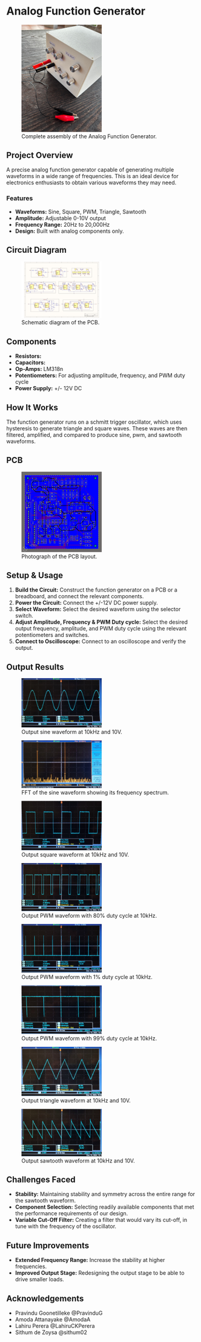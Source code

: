 # Analog Function Generator


<figure>
  <img src="Images/Assembly_1.jpg" width="50%">
  <figcaption>Complete assembly of the Analog Function Generator.</figcaption>
</figure>

## Project Overview
A precise analog function generator capable of generating multiple waveforms in a wide range of frequencies. This is an ideal device for electronics enthusiasts to obtain various waveforms they may need.

### Features
- **Waveforms:** Sine, Square, PWM, Triangle, Sawtooth
- **Amplitude:** Adjustable 0-10V output
- **Frequency Range:** 20Hz to 20,000Hz
- **Design:** Built with analog components only.

## Circuit Diagram
<figure>
  <img src="Images/PCBschematic.jpg" width="50%">
  <figcaption>Schematic diagram of the PCB.</figcaption>
</figure>

## Components
- **Resistors:** 
- **Capacitors:** 
- **Op-Amps:** LM318n
- **Potentiometers:** For adjusting amplitude, frequency, and PWM duty cycle
- **Power Supply:** +/- 12V DC

## How It Works
The function generator runs on a schmitt trigger oscillator, which uses hysteresis to generate triangle and square waves. These waves are then filtered, amplified, and compared to produce sine, pwm, and sawtooth waveforms.

## PCB
<figure>
  <img src="Images/PCB.png" width="50%">
  <figcaption>Photograph of the PCB layout.</figcaption>
</figure>

## Setup & Usage
1. **Build the Circuit:** Construct the function generator on a PCB or a breadboard, and connect the relevant components.
2. **Power the Circuit:** Connect the +/-12V DC power supply.
3. **Select Waveform:** Select the desired waveform using the selector switch.
4. **Adjust Amplitude, Frequency & PWM Duty cycle:** Select the desired output frequency, amplitude, and PWM duty cycle using the relevant potentiometers and switches.
5. **Connect to Oscilloscope:** Connect to an oscilloscope and verify the output.

## Output Results
<figure>
  <img src="Images/sine_10kHz_10v.jpg" width="50%">
  <figcaption>Output sine waveform at 10kHz and 10V.</figcaption>
</figure>

<figure>
  <img src="Images/sine_10kHz_fft.jpg" width="50%">
  <figcaption>FFT of the sine waveform showing its frequency spectrum.</figcaption>
</figure>

<figure>
  <img src="Images/square_10kHz_10V.jpg" width="50%">
  <figcaption>Output square waveform at 10kHz and 10V.</figcaption>
</figure>

<figure>
  <img src="Images/PWM_10kHz_0.8duty.jpg" width="50%">
  <figcaption>Output PWM waveform with 80% duty cycle at 10kHz.</figcaption>
</figure>

<figure>
  <img src="Images/PWM_10kHz_0.01duty.jpg" width="50%">
  <figcaption>Output PWM waveform with 1% duty cycle at 10kHz.</figcaption>
</figure>

<figure>
  <img src="Images/PWM_10kHz_0.99duty.jpg" width="50%">
  <figcaption>Output PWM waveform with 99% duty cycle at 10kHz.</figcaption>
</figure>

<figure>
  <img src="Images/triangle_10kHz_10v.jpg" width="50%">
  <figcaption>Output triangle waveform at 10kHz and 10V.</figcaption>
</figure>

<figure>
  <img src="Images/sawtooth_10kHz_10v.jpg" width="50%">
  <figcaption>Output sawtooth waveform at 10kHz and 10V.</figcaption>
</figure>

## Challenges Faced
- **Stability:** Maintaining stability and symmetry across the entire range for the sawtooth waveform.
- **Component Selection:** Selecting readily available components that met the performance requirements of our design.
- **Variable Cut-Off Filter:** Creating a filter that would vary its cut-off, in tune with the frequency of the oscillator.

## Future Improvements
- **Extended Frequency Range:** Increase the stability at higher frequencies.
- **Improved Output Stage:** Redesigning the output stage to be able to drive smaller loads.

## Acknowledgements
- Pravindu Goonetilleke @PravinduG
- Amoda Attanayake @AmodaA
- Lahiru Perera @LahiruCKPerera
- Sithum de Zoysa @sithum02
